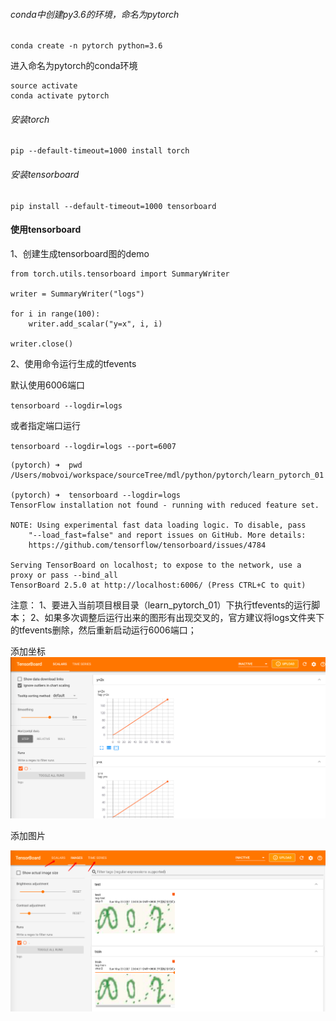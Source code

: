 

###### conda中创建py3.6的环境，命名为pytorch
```
conda create -n pytorch python=3.6
```

进入命名为pytorch的conda环境
```
source activate
conda activate pytorch 
```

###### 安装torch
```
pip --default-timeout=1000 install torch
```
###### 安装tensorboard
```
pip install --default-timeout=1000 tensorboard
```

#### 使用tensorboard
1、创建生成tensorboard图的demo
```
from torch.utils.tensorboard import SummaryWriter

writer = SummaryWriter("logs")

for i in range(100):
    writer.add_scalar("y=x", i, i)

writer.close()

```

2、使用命令运行生成的tfevents

默认使用6006端口

`tensorboard --logdir=logs`

或者指定端口运行

`tensorboard --logdir=logs --port=6007`

```
(pytorch) ➜  pwd                                           
/Users/mobvoi/workspace/sourceTree/mdl/python/pytorch/learn_pytorch_01

(pytorch) ➜  tensorboard --logdir=logs
TensorFlow installation not found - running with reduced feature set.

NOTE: Using experimental fast data loading logic. To disable, pass
    "--load_fast=false" and report issues on GitHub. More details:
    https://github.com/tensorflow/tensorboard/issues/4784

Serving TensorBoard on localhost; to expose to the network, use a proxy or pass --bind_all
TensorBoard 2.5.0 at http://localhost:6006/ (Press CTRL+C to quit)

```

注意：
1、要进入当前项目根目录（learn_pytorch_01）下执行tfevents的运行脚本；
2、如果多次调整后运行出来的图形有出现交叉的，官方建议将logs文件夹下的tfevents删除，然后重新启动运行6006端口；

添加坐标
![avatar](source/tensorboard_tfevents_web_add_scalar.png)


添加图片

![avatar](source/tensorboard_tfevents_web_add_imges.png)

